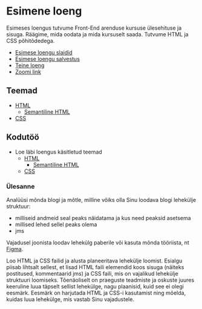 # Esimene loeng

Esimeses loengus tutvume Front-End arenduse kursuse ülesehituse ja sisuga. Räägime, mida oodata ja mida kursuselt saada. Tutvume HTML ja CSS põhitõdedega.

- [Esimese loengu slaidid](Slides.md)
- [Esimese loengu salvestus](https://youtu.be/yZMk6TfOe0k)
- [Teine loeng](../Lesson-02/README.md)
- [Zoomi link]()

## Teemad

- [HTML](../../../Subjects/Front-End-Technologies/Topics/HTML/README.md)
  - [Semantiline HTML](../../../Subjects/Front-End-Technologies/Topics/Semantic-HTML/README.md)
- [CSS](../../../Subjects/Front-End-Technologies/Topics/CSS/README.md)

## Kodutöö

- Loe läbi loengus käsitletud teemad
  - [HTML](https://github.com/HK-Mikrokraadid/Veebiarendus/blob/main/Subjects/Front-End-Technologies/Topics/HTML/README.md)
    - [Semantiline HTML](https://github.com/HK-Mikrokraadid/Veebiarendus/blob/main/Subjects/Front-End-Technologies/Topics/Semantic-HTML/README.md)
  - [CSS](https://github.com/HK-Mikrokraadid/Veebiarendus/blob/main/Subjects/Front-End-Technologies/Topics/CSS/README.md)

### Ülesanne

Analüüsi mõnda blogi ja mõtle, milline võiks olla Sinu loodava blogi lehekülje struktuur:

- milliseid andmeid seal peaks näidatama ja kus need peaksid asetsema
- millised lehed sellel peaks olema
- jms

Vajadusel joonista loodav lehekülg paberile või kasuta mõnda tööriista, nt [Figma](https://www.figma.com/).

Loo HTML ja CSS failid ja alusta planeeritava lehekülje loomist. Esialgu piisab lihtsalt sellest, et lisad HTML faili elemendid koos sisuga (näiteks postitused, kommentaarid jms) ja CSS faili, mis on vajalikud lehekülje struktuuri loomiseks. Tõenäoliselt on praeguste teadmiste ja oskuste juures keeruline luua täpselt sellist lehekülge, nagu plaanisid, kuid see ei olegi eesmärk. Eesmärk on harjutada HTML ja CSS-i kasutamist ning mõelda, kuidas luua lehekülge, mis vastab Sinu vajadustele.
